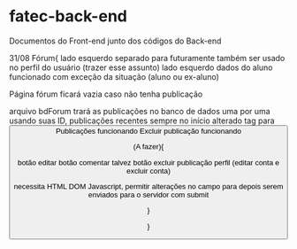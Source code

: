 # fatec-back-end

Documentos do Front-end junto dos códigos do Back-end

31/08
Fórum{
lado esquerdo separado para futuramente também ser usado no perfil do usuário (trazer esse assunto)
lado esquerdo dados do aluno funcionado com exceção da situação (aluno ou ex-aluno)

Página fórum ficará vazia caso não tenha publicação

arquivo bdForum trará as publicações no banco de dados uma por uma usando suas ID, publicações recentes sempre no início
alterado tag <a> para <button>
Publicações funcionando
Excluir publicação funcionando
  
  (A fazer){
  
  botão editar 
  botão comentar
  talvez botão excluir publicação
  perfil (editar conta e excluir conta)
  
  necessita HTML DOM Javascript, permitir alterações no campo para depois serem enviados para o servidor com submit
  
  }
  
}
